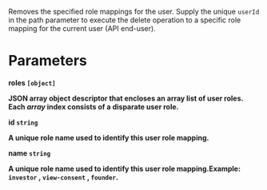Removes the specified role mappings for the user. Supply the unique `userId` in the path parameter to execute the delete operation to a specific role mapping for the current user (API end-user).

# Parameters

<strong>roles<strong> `[object]`

JSON array object descriptor that encloses an array list of user roles. Each _array_ index consists of a disparate user role.

<strong>id<strong> `string`

A unique role name used to identify this user role mapping.

<strong>name<strong> `string`

A unique role name used to identify this user role mapping.Example: `investor` , `view-consent` , `founder`.